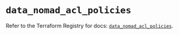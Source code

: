 # `data_nomad_acl_policies`

Refer to the Terraform Registry for docs: [`data_nomad_acl_policies`](https://registry.terraform.io/providers/hashicorp/nomad/2.5.0/docs/data-sources/acl_policies).
